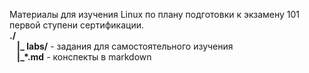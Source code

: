 Материалы для изучения Linux по плану подготовки к экзамену 101 первой ступени сертификации.  
**./**  
&nbsp;&nbsp;&nbsp;**|_ labs/** - задания для самостоятельного изучения  
&nbsp;&nbsp;&nbsp;**|_\*.md** - конспекты в markdown
